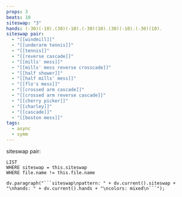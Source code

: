 ```yaml
---
props: 3
beats: 10
siteswap: "3"
hands: (-30)(-10).(30)(-10).(-30)(10).(30)(-10).(-30)(10).
siteswap pair:
  - "[[windmill]]"
  - "[[underarm tennis]]"
  - "[[tennis]]"
  - "[[reverse cascade]]"
  - "[[mills' mess]]"
  - "[[mills' mess reverse crosscade]]"
  - "[[half shower]]"
  - "[[half mills' mess]]"
  - "[[flo's mess]]"
  - "[[crossed arm cascade]]"
  - "[[crossed arm reverse cascade]]"
  - "[[cherry picker]]"
  - "[[charley]]"
  - "[[cascade]]"
  - "[[boston mess]]"
tags:
  - async
  - symm
---
```


siteswap pair:
```dataview
LIST
WHERE siteswap = this.siteswap
WHERE file.name != this.file.name
```
```dataviewjs
dv.paragraph("```siteswap\npattern: " + dv.current().siteswap + "\nhands: " + dv.current().hands + "\ncolors: mixed\n```");
```
